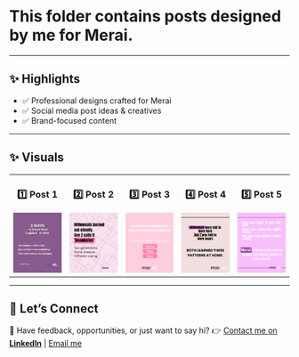 # This folder contains posts designed by me for **Merai**.
   
---

## ✨ Highlights
- ✅ Professional designs crafted for Merai  
- ✅ Social media post ideas & creatives  
- ✅ Brand-focused content  

---

## ✨ Visuals

<table>
    <tr>
        <td align="center">
            <h3> 1️⃣ Post 1 </h3>
            <img src="./Images/post1.png" alt="Post 1" width="150"/>
        </td>
        <td align="center">
            <h3> 2️⃣ Post 2 </h3>
            <img src="./Images/post2.png" alt="Post 2" width="150"/>
        </td>    
        <td align="center">
            <h3> 3️⃣ Post 3 </h3>
            <img src="./Images/post3.png" alt="Post 3" width="150"/>
        </td>
        <td align="center">    
            <h3> 4️⃣ Post 4 </h3>
            <img src="./Images/post4.png" alt="Post 4" width="150"/>
        </td>    
        <td align="center">
            <h3> 5️⃣ Post 5 </h3>
            <img src="./Images/post5.png" alt="Post 5" width="150"/>
        </td>
    </tr>        
</table>

---

## 🚀 Let’s Connect

💌 Have feedback, opportunities, or just want to say hi?
👉 [Contact me on **LinkedIn**](https://www.linkedin.com/in/chirag-kumar-soni)  | [Email me](mailto:chiragksoni0@gmail.com)
